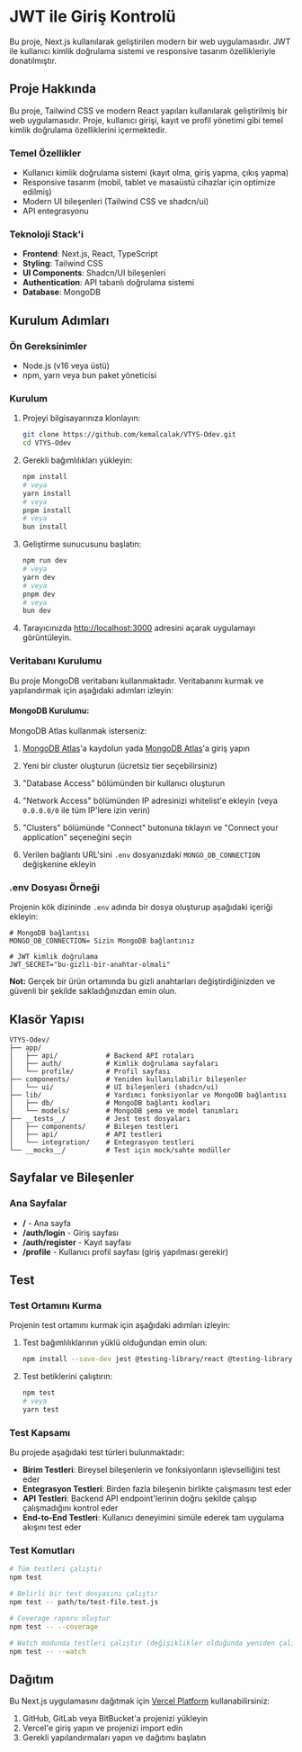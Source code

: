 # JWT ile Giriş Kontrolü

Bu proje, Next.js kullanılarak geliştirilen modern bir web uygulamasıdır. JWT ile kullanıcı kimlik doğrulama sistemi ve responsive tasarım özellikleriyle donatılmıştır.

## Proje Hakkında

Bu proje, Tailwind CSS ve modern React yapıları kullanılarak geliştirilmiş bir web uygulamasıdır. Proje, kullanıcı girişi, kayıt ve profil yönetimi gibi temel kimlik doğrulama özelliklerini içermektedir.

### Temel Özellikler

- Kullanıcı kimlik doğrulama sistemi (kayıt olma, giriş yapma, çıkış yapma)
- Responsive tasarım (mobil, tablet ve masaüstü cihazlar için optimize edilmiş)
- Modern UI bileşenleri (Tailwind CSS ve shadcn/ui)
- API entegrasyonu

### Teknoloji Stack'i

- **Frontend**: Next.js, React, TypeScript
- **Styling**: Tailwind CSS
- **UI Components**: Shadcn/UI bileşenleri
- **Authentication**: API tabanlı doğrulama sistemi
- **Database**: MongoDB

## Kurulum Adımları

### Ön Gereksinimler

- Node.js (v16 veya üstü)
- npm, yarn veya bun paket yöneticisi

### Kurulum

1. Projeyi bilgisayarınıza klonlayın:
   ```bash
   git clone https://github.com/kemalcalak/VTYS-Odev.git
   cd VTYS-Odev
   ```

2. Gerekli bağımlılıkları yükleyin:
   ```bash
   npm install
   # veya
   yarn install
   # veya
   pnpm install
   # veya
   bun install
   ```

3. Geliştirme sunucusunu başlatın:
   ```bash
   npm run dev
   # veya
   yarn dev
   # veya
   pnpm dev
   # veya
   bun dev
   ```

4. Tarayıcınızda [http://localhost:3000](http://localhost:3000) adresini açarak uygulamayı görüntüleyin.

### Veritabanı Kurulumu

Bu proje MongoDB veritabanı kullanmaktadır. Veritabanını kurmak ve yapılandırmak için aşağıdaki adımları izleyin:

#### MongoDB Kurulumu:

MongoDB Atlas kullanmak isterseniz:

1. [MongoDB Atlas](https://www.mongodb.com/cloud/atlas/register)'a kaydolun yada [MongoDB Atlas](https://account.mongodb.com/account/login)'a giriş yapın

2. Yeni bir cluster oluşturun (ücretsiz tier seçebilirsiniz)

3. "Database Access" bölümünden bir kullanıcı oluşturun

4. "Network Access" bölümünden IP adresinizi whitelist'e ekleyin (veya `0.0.0.0/0` ile tüm IP'lere izin verin)

5. "Clusters" bölümünde "Connect" butonuna tıklayın ve "Connect your application" seçeneğini seçin

6. Verilen bağlantı URL'sini `.env` dosyanızdaki `MONGO_DB_CONNECTION` değişkenine ekleyin

### .env Dosyası Örneği

Projenin kök dizininde `.env` adında bir dosya oluşturup aşağıdaki içeriği ekleyin:

```
# MongoDB bağlantısı
MONGO_DB_CONNECTION= Sizin MongoDB bağlantınız

# JWT kimlik doğrulama
JWT_SECRET="bu-gizli-bir-anahtar-olmali"
```

**Not:** Gerçek bir ürün ortamında bu gizli anahtarları değiştirdiğinizden ve güvenli bir şekilde sakladığınızdan emin olun.

## Klasör Yapısı

```
VTYS-Odev/
├── app/                
│   ├── api/            # Backend API rotaları
│   ├── auth/           # Kimlik doğrulama sayfaları
│   └── profile/        # Profil sayfası
├── components/         # Yeniden kullanılabilir bileşenler
│   └── ui/             # UI bileşenleri (shadcn/ui)
├── lib/                # Yardımcı fonksiyonlar ve MongoDB bağlantısı
│   ├── db/             # MongoDB bağlantı kodları
│   └── models/         # MongoDB şema ve model tanımları
├── __tests__/          # Jest test dosyaları
│   ├── components/     # Bileşen testleri
│   ├── api/            # API testleri
│   └── integration/    # Entegrasyon testleri
└── __mocks__/          # Test için mock/sahte modüller
```

## Sayfalar ve Bileşenler

### Ana Sayfalar

- **/** - Ana sayfa
- **/auth/login** - Giriş sayfası
- **/auth/register** - Kayıt sayfası
- **/profile** - Kullanıcı profil sayfası (giriş yapılması gerekir)

## Test

### Test Ortamını Kurma

Projenin test ortamını kurmak için aşağıdaki adımları izleyin:

1. Test bağımlılıklarının yüklü olduğundan emin olun:
   ```bash
   npm install --save-dev jest @testing-library/react @testing-library/jest-dom
   ```

2. Test betiklerini çalıştırın:
   ```bash
   npm test
   # veya
   yarn test
   ```

### Test Kapsamı

Bu projede aşağıdaki test türleri bulunmaktadır:

- **Birim Testleri**: Bireysel bileşenlerin ve fonksiyonların işlevselliğini test eder
- **Entegrasyon Testleri**: Birden fazla bileşenin birlikte çalışmasını test eder
- **API Testleri**: Backend API endpoint'lerinin doğru şekilde çalışıp çalışmadığını kontrol eder
- **End-to-End Testleri**: Kullanıcı deneyimini simüle ederek tam uygulama akışını test eder

### Test Komutları

```bash
# Tüm testleri çalıştır
npm test

# Belirli bir test dosyasını çalıştır
npm test -- path/to/test-file.test.js

# Coverage raporu oluştur
npm test -- --coverage

# Watch modunda testleri çalıştır (değişiklikler olduğunda yeniden çalıştırır)
npm test -- --watch
```

## Dağıtım

Bu Next.js uygulamasını dağıtmak için [Vercel Platform](https://vercel.com/new) kullanabilirsiniz:

1. GitHub, GitLab veya BitBucket'a projenizi yükleyin
2. Vercel'e giriş yapın ve projenizi import edin
3. Gerekli yapılandırmaları yapın ve dağıtımı başlatın

